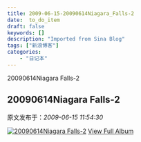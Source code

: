 ```yaml
---
title: 2009-06-15-20090614Niagara_Falls-2
date:  to_do_item
draft: false
keywords: []
description: "Imported from Sina Blog"
tags: ["新浪博客"]
categories: 
    - "日记本"
---
```

20090614Niagara Falls-2
## 20090614Niagara Falls-2

 原文发布于：*2009-06-15 11:54:30*

[![20090614Niagara&nbsp;<wbr>Falls-2](http://s12.sinaimg.cn/middle/6983393849da995b74bcb&amp;690)](http&#58;//cid-21498be546db23d6.skydrive.live.com/redir.aspx?page=browse&amp;resid=21498BE546DB23D6!1547&amp;ct=photos)
[
View Full Album](http&#58;//cid-21498be546db23d6.skydrive.live.com/redir.aspx?page=browse&amp;resid=21498BE546DB23D6!1547&amp;ct=photos)


